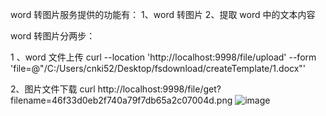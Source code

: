 word 转图片服务提供的功能有：
1、word 转图片
2、提取 word 中的文本内容

word 转图片分两步：

1 、word 文件上传
	curl --location 'http://localhost:9998/file/upload' --form 'file=@"/C:/Users/cnki52/Desktop/fsdownload/createTemplate/1.docx"'
	
2、图片文件下载
	curl http://localhost:9998/file/get?filename=46f33d0eb2f740a79f7db65a2c07004d.png
![image](https://github.com/shenqiangbin/wordService/assets/23185639/3d55d7bc-79a4-458f-b7db-f7aa2e04956a)

